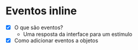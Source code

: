 # Eventos inline

- [x] O que são eventos?
  - Uma resposta da interface para um estímulo
- [x] Como adicionar eventos a objetos